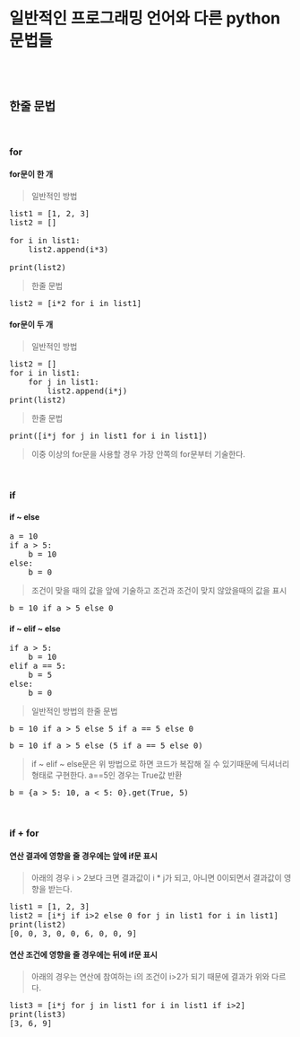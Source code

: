 # 일반적인 프로그래밍 언어와 다른 python 문법들
</br></br>

## 한줄 문법
</br>

### for

#### for문이 한 개
> 일반적인 방법
<pre>list1 = [1, 2, 3]
list2 = []

for i in list1:
    list2.append(i*3)
    
print(list2)</pre>
> 한줄 문법
<pre>list2 = [i*2 for i in list1]</pre>

#### for문이 두 개
> 일반적인 방법
<pre>list2 = []
for i in list1:
    for j in list1:
        list2.append(i*j)
print(list2)</pre>
> 한줄 문법
<pre>print([i*j for j in list1 for i in list1])</pre>
> 이중 이상의 for문을 사용할 경우 가장 안쪽의 for문부터 기술한다.

</br>

### if

#### if ~ else
<pre>a = 10
if a > 5:
    b = 10
else:
    b = 0</pre>
> 조건이 맞을 때의 값을 앞에 기술하고 조건과 조건이 맞지 않았을때의 값을 표시
<pre>b = 10 if a > 5 else 0</pre>

#### if ~ elif ~ else
<pre>if a > 5:
    b = 10
elif a == 5:
    b = 5
else:
    b = 0</pre>
> 일반적인 방법의 한줄 문법
<pre>b = 10 if a > 5 else 5 if a == 5 else 0</pre>
<pre>b = 10 if a > 5 else (5 if a == 5 else 0)</pre>
> if ~ elif ~ else문은 위 방법으로 하면 코드가 복잡해 질 수 있기때문에 딕셔너리 형태로 구현한다. a==5인 경우는 True값 반환
<pre>b = {a > 5: 10, a < 5: 0}.get(True, 5)</pre>

</br>

### if + for

#### 연산 결과에 영향을 줄 경우에는 앞에 if문 표시
> 아래의 경우 i > 2보다 크면 결과값이 i * j가 되고, 아니면 0이되면서 결과값이 영향을 받는다.
<pre>list1 = [1, 2, 3]
list2 = [i*j if i>2 else 0 for j in list1 for i in list1]
print(list2)
[0, 0, 3, 0, 0, 6, 0, 0, 9]</pre>

#### 연산 조건에 영향을 줄 경우에는 뒤에 if문 표시
> 아래의 경우는 연산에 참여하는 i의 조건이 i>2가 되기 때문에 결과가 위와 다르다.
<pre>list3 = [i*j for j in list1 for i in list1 if i>2]
print(list3)
[3, 6, 9]</pre>

